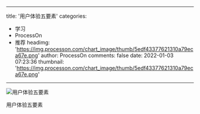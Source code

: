 
---
title: '用户体验五要素'
categories: 
 - 学习
 - ProcessOn
 - 推荐
headimg: 'https://img.processon.com/chart_image/thumb/5edf43377621310a79eca67e.png'
author: ProcessOn
comments: false
date: 2022-01-03 07:23:36
thumbnail: 'https://img.processon.com/chart_image/thumb/5edf43377621310a79eca67e.png'
---

<div>   
<img class="thumb" alt="用户体验五要素" src="https://img.processon.com/chart_image/thumb/5edf43377621310a79eca67e.png" referrerpolicy="no-referrer">
<p>用户体验五要素</p>  
</div>
            
